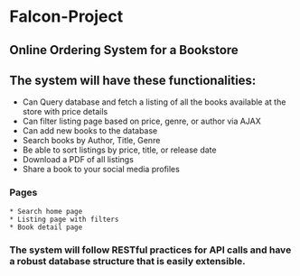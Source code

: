 # Falcon-Project
## Online Ordering System for a Bookstore
## The system will  have these functionalities:

   * Can Query database and fetch a listing of all the books available at the store with price details
   * Can filter listing page based on price, genre, or author via AJAX
   * Can add new books to the database
   * Search books by Author, Title, Genre
   * Be able to sort listings by price, title, or release date
   * Download a PDF of all listings
   * Share a book to your social media profiles
    
    
 ### Pages    
    * Search home page 
    * Listing page with filters
    * Book detail page
    
### The system will  follow RESTful practices for API calls and have a robust database structure that is easily extensible. 

